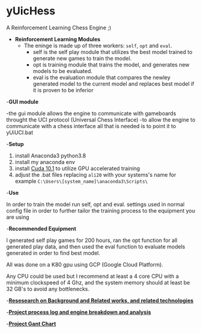 # yUicHess
A Reinforcement Learning Chess Engine ;)
- **Reinforcement Learning Modules**  
	- The eninge is made up of three workers: `self`, `opt` and `eval`.
		- self is the self play module that utilizes the best model trained to generate new games to train the model.
		- opt is training module that trains the model, and generates new models to be evaluated.
		- eval is the evaluation module that compares the newley generated model to the current model and replaces best model if it is proven to be inferior

-**GUI module**	

-the gui module allows the engine to communicate with gameboards throught the UCI protocol (Universal Chess Interface)
-to allow the engine to communicate with a chess interface all that is needed is to point it to yUiUCI.bat

-**Setup**	

1. install Anaconda3 python3.8
2. install my anaconda env
3. install [Cuda 10.1](https://developer.nvidia.com/cuda-10.1-download-archive-base) to utilize GPU accelerated training
4. adjust the .bat files replacing `ali20` with your systems's name for example `C:\Users\[system_name]\anaconda3\Scripts\`

-**Use**	

In order to train the model run self, opt and eval.
settings used in normal config file in order to further tailor the training process to the equipment you are using

-**Recommended Equipment**	

I generated self play games for 200 hours,  ran the opt function for all generated play data, and then used the eval function to evaluate models generated in order to find best model. 

All was done on a K80 gpu using GCP (Google Cloud Platform).

Any CPU could be used but I recommend at least a 4 core CPU with a minimum clockspeed of 4 Ghz, and the system memory should at least be 32 GB's to avoid any bottlenecks.

-[**Resesearch on Background and Related works, and related technologies**](https://docs.google.com/document/d/14dOU6QFc-1rZ_3eqg3ifCOgDc-JjadE_rQyrVHZNdMU/edit?usp=sharing)

-[**Project process log and engine breakdown and analysis**](https://docs.google.com/presentation/d/11OXL5jcayGdL1V-T7D2m4rcXQ_JtFJcp3NWrGJXBp6A/edit?usp=sharing)

-[**Project Gant Chart**](https://docs.google.com/spreadsheets/d/1DUmkcPceNDXtFXZ1pDVqOrEvx1-5kkgY-qdOPaMNvuQ/edit#gid=2043958752)
